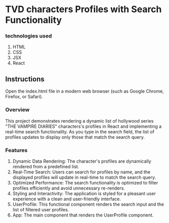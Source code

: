 # TVD characters Profiles with Search Functionality


### technologies used

1. HTML
2. CSS
3. JSX
4. React


## Instructions

Open the index.html file in a modern web browser (such as Google Chrome, Firefox, or Safari).


### Overview

This project demonstrates rendering a dynamic list of hollywood series "THE VAMPIRE DIARIES"  characters's profiles in React and implementing a real-time search functionality. As you type in the search field, the list of profiles updates to display only those that match the search query.


### Features

1. Dynamic Data Rendering: The character's profiles are dynamically rendered from a predefined list.
2. Real-Time Search: Users can search for profiles by name, and the displayed profiles will update in real-time to match the search query.
3. Optimized Performance: The search functionality is optimized to filter profiles efficiently and avoid unnecessary re-renders.
4. Styling and Interactivity: The application is styled for a pleasant user experience with a clean and user-friendly interface.
5. UserProfile: This functional component renders the search input and the list of filtered user profiles.
6. App: The main component that renders the UserProfile component.

